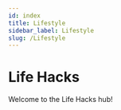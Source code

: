 ```yaml
---
id: index
title: Lifestyle
sidebar_label: Lifestyle
slug: /Lifestyle
---
```


# Life Hacks

Welcome to the Life Hacks hub!
